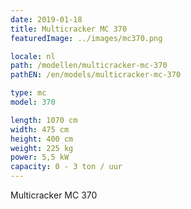 ```yaml
---
date: 2019-01-18
title: Multicracker MC 370
featuredImage: ../images/mc370.png

locale: nl
path: /modellen/multicracker-mc-370
pathEN: /en/models/multicracker-mc-370

type: mc
model: 370

length: 1070 cm 
width: 475 cm
height: 400 cm
weight: 225 kg
power: 5,5 kW
capacity: 0 - 3 ton / uur
---
```

Multicracker MC 370